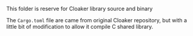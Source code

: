 
This folder is reserve for Cloaker library source and binary

The `Cargo.toml` file are came from original Cloaker repository, but with a little bit of modification to allow it compile C shared library.
